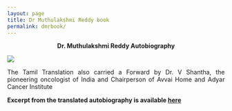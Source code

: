 ```yaml
---
layout: page
title: Dr Muthulakshmi Reddy book
permalink: dmrbook/
---
```

<p style="text-align: center;"><strong>Dr. Muthulakshmi Reddy Autobiography</strong></p>

![](../assets/images/dr_muthulakshmi_reddy.jpg)

<p style="text-align:justify; text-justify: inter-word">The Tamil Translation also carried a Forward by Dr. V Shantha, the pioneering oncologist of India and Chairperson of Avvai Home and Adyar Cancer Institute</p>

**Excerpt from the translated autobiography is available [here](../assets/Dr_Muthulakshmi_Reddy.pdf)**
